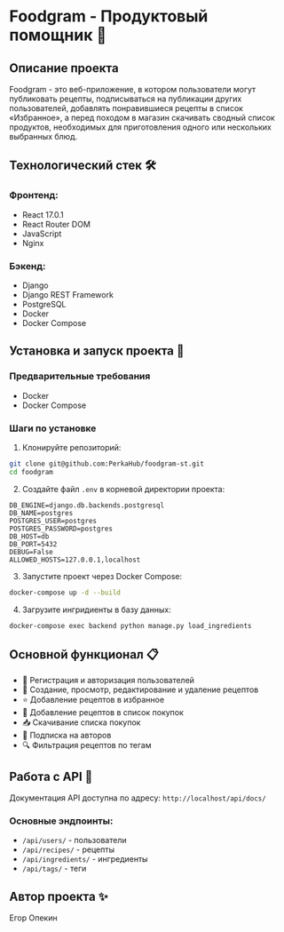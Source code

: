 # Foodgram - Продуктовый помощник 🍳

## Описание проекта

Foodgram - это веб-приложение, в котором пользователи могут публиковать рецепты, подписываться на публикации других пользователей, добавлять понравившиеся рецепты в список «Избранное», а перед походом в магазин скачивать сводный список продуктов, необходимых для приготовления одного или нескольких выбранных блюд.

## Технологический стек 🛠️

### Фронтенд:
- React 17.0.1
- React Router DOM
- JavaScript
- Nginx

### Бэкенд:
- Django
- Django REST Framework
- PostgreSQL
- Docker
- Docker Compose

## Установка и запуск проекта 🚀

### Предварительные требования
- Docker
- Docker Compose

### Шаги по установке

1. Клонируйте репозиторий:
```bash
git clone git@github.com:PerkaHub/foodgram-st.git
cd foodgram
```

2. Создайте файл `.env` в корневой директории проекта:
```
DB_ENGINE=django.db.backends.postgresql
DB_NAME=postgres
POSTGRES_USER=postgres
POSTGRES_PASSWORD=postgres
DB_HOST=db
DB_PORT=5432
DEBUG=False
ALLOWED_HOSTS=127.0.0.1,localhost
```

3. Запустите проект через Docker Compose:
```bash
docker-compose up -d --build
```

4. Загрузите ингридиенты в базу данных:
```bash
docker-compose exec backend python manage.py load_ingredients
```
## Основной функционал 📋

- 👤 Регистрация и авторизация пользователей
- 📝 Создание, просмотр, редактирование и удаление рецептов
- ⭐ Добавление рецептов в избранное
- 🛒 Добавление рецептов в список покупок
- 📥 Скачивание списка покупок
- 👥 Подписка на авторов
- 🔍 Фильтрация рецептов по тегам

## Работа с API 🔌

Документация API доступна по адресу: `http://localhost/api/docs/`

### Основные эндпоинты:
- `/api/users/` - пользователи
- `/api/recipes/` - рецепты
- `/api/ingredients/` - ингредиенты
- `/api/tags/` - теги

## Автор проекта ✨

Егор Опекин
